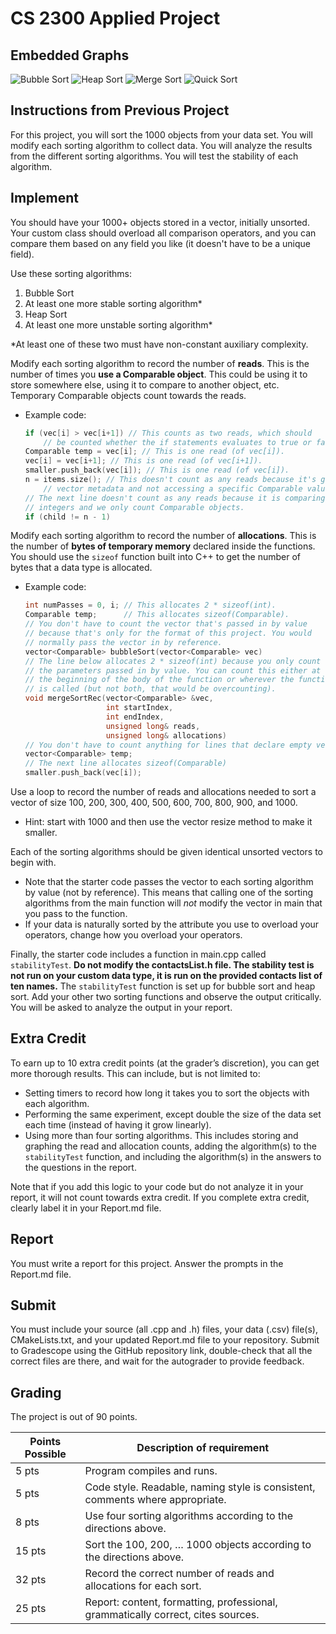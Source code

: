 # CS 2300 Applied Project

## Embedded Graphs
![Bubble Sort](./images/BubbleDataGraph.png)
![Heap Sort](./images/HeapDataGraph.png)
![Merge Sort](./images/MergeDataGraph.png)
![Quick Sort](./images/QuickDataGraph.png)

## Instructions from Previous Project
For this project, you will sort the 1000 objects from your data set. You will modify each sorting algorithm to collect data. You will analyze the results from the different sorting algorithms. You will test the stability of each algorithm.

## Implement
You should have your 1000+ objects stored in a vector, initially unsorted. Your custom class should overload all comparison operators, and you can compare them based on any field you like (it doesn't have to be a unique field).

Use these sorting algorithms:
1. Bubble Sort
2. At least one more stable sorting algorithm*
3. Heap Sort
4. At least one more unstable sorting algorithm*

\*At least one of these two must have non-constant auxiliary complexity.

Modify each sorting algorithm to record the number of **reads**. This is the number of times you **use a Comparable object**. This could be using it to store somewhere else, using it to compare to another object, etc. Temporary Comparable objects count towards the reads. 
* Example code:
  ```cpp
  if (vec[i] > vec[i+1]) // This counts as two reads, which should
      // be counted whether the if statements evaluates to true or false.
  Comparable temp = vec[i]; // This is one read (of vec[i]).
  vec[i] = vec[i+1]; // This is one read (of vec[i+1]).
  smaller.push_back(vec[i]); // This is one read (of vec[i]).
  n = items.size(); // This doesn't count as any reads because it's getting 
      // vector metadata and not accessing a specific Comparable value.
  // The next line doesn't count as any reads because it is comparing
  // integers and we only count Comparable objects.
  if (child != n - 1)
  ```
Modify each sorting algorithm to record the number of **allocations**. This is the number of **bytes of temporary memory** declared inside the functions. You should use the `sizeof` function built into C++ to get the number of bytes that a data type is allocated.
* Example code:
  ```cpp
  int numPasses = 0, i; // This allocates 2 * sizeof(int).
  Comparable temp;      // This allocates sizeof(Comparable).
  // You don't have to count the vector that's passed in by value
  // because that's only for the format of this project. You would
  // normally pass the vector in by reference.
  vector<Comparable> bubbleSort(vector<Comparable> vec)
  // The line below allocates 2 * sizeof(int) because you only count 
  // the parameters passed in by value. You can count this either at 
  // the beginning of the body of the function or wherever the function 
  // is called (but not both, that would be overcounting).
  void mergeSortRec(vector<Comparable> &vec, 
                    int startIndex, 
                    int endIndex, 
                    unsigned long& reads, 
                    unsigned long& allocations)
  // You don't have to count anything for lines that declare empty vectors.
  vector<Comparable> temp; 
  // The next line allocates sizeof(Comparable)
  smaller.push_back(vec[i]); 
  ```
Use a loop to record the number of reads and allocations needed to sort a vector of size 100, 200, 300, 400, 500, 600, 700, 800, 900, and 1000.
* Hint: start with 1000 and then use the vector resize method to make it smaller. 

Each of the sorting algorithms should be given identical unsorted vectors to begin with. 
* Note that the starter code passes the vector to each sorting algorithm by value (not by reference). This means that calling one of the sorting algorithms from the main function will *not* modify the vector in main that you pass to the function.
* If your data is naturally sorted by the attribute you use to overload your operators, change how you overload your operators.

Finally, the starter code includes a function in main.cpp called `stabilityTest`. **Do not modify the contactsList.h file. The stability test is not run on your custom data type, it is run on the provided contacts list of ten names.** The `stabilityTest` function is set up for bubble sort and heap sort. Add your other two sorting functions and observe the output critically. You will be asked to analyze the output in your report.

## Extra Credit
To earn up to 10 extra credit points (at the grader’s discretion), you can get more thorough results. This can include, but is not limited to:
* Setting timers to record how long it takes you to sort the objects with each algorithm.
* Performing the same experiment, except double the size of the data set each time (instead of having it grow linearly).
* Using more than four sorting algorithms. This includes storing and graphing the read and allocation counts, adding the algorithm(s) to the `stabilityTest` function, and including the algorithm(s) in the answers to the questions in the report.

Note that if you add this logic to your code but do not analyze it in your report, it will not count towards extra credit. If you complete extra credit, clearly label it in your Report.md file.

## Report
You must write a report for this project. Answer the prompts in the Report.md file.

## Submit
You must include your source (all .cpp and .h) files, your data (.csv) file(s), CMakeLists.txt, and your updated Report.md file to your repository. Submit to Gradescope using the GitHub repository link, double-check that all the correct files are there, and wait for the autograder to provide feedback.

## Grading
The project is out of 90 points.

| Points Possible | Description of requirement                                                       |
|-----------------|----------------------------------------------------------------------------------|
| 5 pts           | Program compiles and runs.                                                       |
| 5 pts           | Code style. Readable, naming style is consistent, comments where appropriate.    |
| 8 pts           | Use four sorting algorithms according to the directions above.                   |
| 15 pts          | Sort the 100, 200, … 1000 objects according to the directions above.             |
| 32 pts          | Record the correct number of reads and allocations for each sort.                |
| 25 pts          | Report: content, formatting, professional, grammatically correct, cites sources. |
